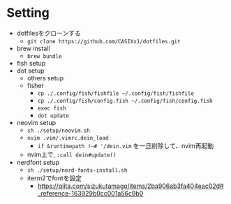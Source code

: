 # Setting

- dotfilesをクローンする
  - `git clone https://github.com/CASIXx1/dotfiles.git`
- brew install
  - `brew bundle`
- fish setup
- dot setup
  - others setup
  - fisher
    - `cp ./.config/fish/fishfile ~/.config/fish/fishfile`
    - `cp ./.config/fish/config.fish ~/.config/fish/config.fish`
    - `exec fish`
    - `dot update`
- neovim setup
  - `sh ./setup/neovim.sh`
  - `nvim .vim/.vimrc.dein_load`
    - `if &runtimepath !~# '/dein.vim` を一旦削除して、nvim再起動
  - nvim上で, `:call dein#update()`
- nerdfont setup
  - `sh ./setup/nerd-fonts-install.sh`
  - iterm2でfontを設定
    - https://qiita.com/sizukutamago/items/2ba906ab3fa404eac02d#_reference-163929b0cc001a56c9b0
